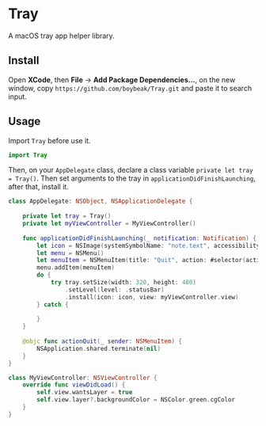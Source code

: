 # Tray
A macOS tray app helper library.

## Install
Open **XCode**, then **File** -> **Add Package Dependencies...**, on the new window, copy `https://github.com/boybeak/Tray.git` and paste it to search input.

## Usage
Import `Tray` before use it.
```swift
import Tray
```
Then, on your `AppDelegate` class, declare a class variable `private let tray = Tray()`. Then set arguments to the tray in `applicationDidFinishLaunching`, after that, install it.
```swift
class AppDelegate: NSObject, NSApplicationDelegate {
    
    private let tray = Tray()
    private let myViewController = MyViewController()
    
    func applicationDidFinishLaunching(_ notification: Notification) {
        let icon = NSImage(systemSymbolName: "note.text", accessibilityDescription: nil)!
        let menu = NSMenu()
        let menuItem = NSMenuItem(title: "Quit", action: #selector(actionQuit(_:)), keyEquivalent: "")
        menu.addItem(menuItem)
        do {
            try tray.setSize(width: 320, height: 480)
                .setLevel(level: .statusBar)
                .install(icon: icon, view: myViewController.view)
        } catch {
            
        }
    }
    
    @objc func actionQuit(_ sender: NSMenuItem) {
        NSApplication.shared.terminate(nil)
    }
}

class MyViewController: NSViewController {
    override func viewDidLoad() {
        self.view.wantsLayer = true
        self.view.layer?.backgroundColor = NSColor.green.cgColor
    }
}
```
